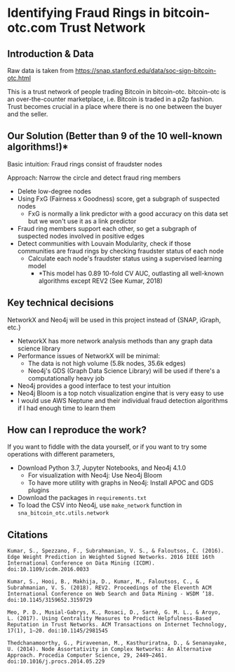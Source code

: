 # Identifying Fraud Rings in bitcoin-otc.com Trust Network

## Introduction & Data
Raw data is taken from https://snap.stanford.edu/data/soc-sign-bitcoin-otc.html

This is a trust network of people trading Bitcoin in bitcoin-otc. bitcoin-otc is an over-the-counter
marketplace, i.e. Bitcoin is traded in a p2p fashion. Trust becomes crucial in a place where there is
no one between the buyer and the seller.

## Our Solution (Better than 9 of the 10 well-known algorithms!)*

Basic intuition: Fraud rings consist of fraudster nodes

Approach: Narrow the circle and detect fraud ring members

- Delete low-degree nodes
- Using FxG (Fairness x Goodness) score, get a subgraph of suspected nodes
  - FxG is normally a link predictor with a good accuracy on this data set but we won't use it as a link predictor
- Fraud ring members support each other, so get a subgraph of suspected nodes involved in positive edges
- Detect communities with Louvain Modularity, check if those communities are fraud rings by checking fraudster status of each node
  - Calculate each node's fraudster status using a supervised learning model
    - *This model has 0.89 10-fold CV AUC, outlasting all well-known algorithms except REV2 (See Kumar, 2018)


## Key technical decisions
NetworkX and Neo4j will be used in this project instead of {SNAP, iGraph, etc.}
- NetworkX has more network analysis methods than any graph data science library
- Performance issues of NetworkX will be minimal:
    - The data is not high volume (5.8k nodes, 35.6k edges)
    - Neo4j's GDS (Graph Data Science Library) will be used if there's a computationally heavy job
- Neo4j provides a good interface to test your intuition
- Neo4j Bloom is a top notch visualization engine that is very easy to use
- I would use AWS Neptune and their individual fraud detection algorithms if I had enough time to learn them

## How can I reproduce the work?
If you want to fiddle with the data yourself, or if you want to try some operations with different parameters,

- Download Python 3.7, Jupyter Notebooks, and Neo4j 4.1.0
  - For visualization with Neo4j: Use Neo4j Bloom
  - To have more utility with graphs in Neo4j: Install APOC and GDS plugins
- Download the packages in `requirements.txt`
- To load the CSV into Neo4j, use `make_network` function in `sna_bitcoin_otc.utils.network`

## Citations

```text
Kumar, S., Spezzano, F., Subrahmanian, V. S., & Faloutsos, C. (2016). Edge Weight Prediction in Weighted Signed Networks. 2016 IEEE 16th International Conference on Data Mining (ICDM). doi:10.1109/icdm.2016.0033 

Kumar, S., Hooi, B., Makhija, D., Kumar, M., Faloutsos, C., & Subrahmanian, V. S. (2018). REV2. Proceedings of the Eleventh ACM International Conference on Web Search and Data Mining - WSDM ’18. doi:10.1145/3159652.3159729 

Meo, P. D., Musial-Gabrys, K., Rosaci, D., Sarnè, G. M. L., & Aroyo, L. (2017). Using Centrality Measures to Predict Helpfulness-Based Reputation in Trust Networks. ACM Transactions on Internet Technology, 17(1), 1–20. doi:10.1145/2981545 

Thedchanamoorthy, G., Piraveenan, M., Kasthuriratna, D., & Senanayake, U. (2014). Node Assortativity in Complex Networks: An Alternative Approach. Procedia Computer Science, 29, 2449–2461. doi:10.1016/j.procs.2014.05.229 
```
